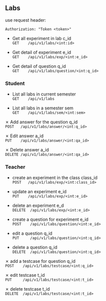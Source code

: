 ## Labs

use request header:  
```http
Authorization: "Token <token>"
```

- Get all experiment in lab c_id  
`GET    /api/v1/labs/<int:id>`

- Get detail of experiment e_id  
`GET    /api/v1/labs/exp/<int:e_id>`

- Get detail of question q_id  
`GET    /api/v1/labs/question/<int:q_id>`

### Student
- List all labs in current semester  
`GET    /api/v1/labs`

- List all labs in a semester sem  
`GET    /api/v1/labs/sem/<int:sem>`

&cross; Add answer for the question q_id  
`POST   /api/v1/labs/answer/<int:q_id>`

&cross; Edit answer a_id  
`PUT    /api/v1/labs/answer/<int:qa_id>`

&cross; Delete answer a_id  
`DELETE /api/v1/labs/answer/<int:qa_id>`


### Teacher
- create an experiment in the class class_id  
`POST   /api/v1/labs/exp/<int:class_id>`

- update an experiment e_id  
`PUT    /api/v1/labs/exp/<int:e_id>`

- delete an experiment e_d  
`DELETE  /api/v1/labs/exp/<int:e_id>`

- create a question for experiment e_id  
`POST    /api/v1/labs/question/<int:e_id>`  

- edit a question q_id  
`PUT     /api/v1/labs/question/<int:q_id>`  

- delete a question q_id  
`DELETE  /api/v1/labs/question/<int:q_id>`  

&cross; add a testcase for question q_id  
`POST    /api/v1/labs/testcase/<int:q_id>`

&cross; edit testcase t_id  
`PUT     /api/v1/labs/testcase/<int:t_id>`

&cross; delete testcase t_id  
`DELETE  /api/v1/labs/testcase/<int:t_id>`